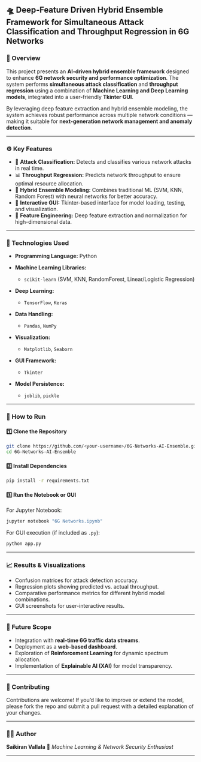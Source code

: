 ## 🛸️ Deep‐Feature Driven Hybrid Ensemble Framework for Simultaneous Attack Classification and Throughput Regression in 6G Networks

### 📘 Overview

This project presents an **AI-driven hybrid ensemble framework** designed to enhance **6G network security and performance optimization**.
The system performs **simultaneous attack classification** and **throughput regression** using a combination of **Machine Learning and Deep Learning models**, integrated into a user-friendly **Tkinter GUI**.

By leveraging deep feature extraction and hybrid ensemble modeling, the system achieves robust performance across multiple network conditions — making it suitable for **next-generation network management and anomaly detection**.

---

### ⚙️ Key Features

* 🔐 **Attack Classification:** Detects and classifies various network attacks in real time.
* 📊 **Throughput Regression:** Predicts network throughput to ensure optimal resource allocation.
* 🧩 **Hybrid Ensemble Modeling:** Combines traditional ML (SVM, KNN, Random Forest) with neural networks for better accuracy.
* 🦠 **Interactive GUI:** Tkinter-based interface for model loading, testing, and visualization.
* 🧬 **Feature Engineering:** Deep feature extraction and normalization for high-dimensional data.

---

### 🧪 Technologies Used

* **Programming Language:** Python
* **Machine Learning Libraries:**

  * `scikit-learn` (SVM, KNN, RandomForest, Linear/Logistic Regression)
* **Deep Learning:**

  * `TensorFlow`, `Keras`
* **Data Handling:**

  * `Pandas`, `NumPy`
* **Visualization:**

  * `Matplotlib`, `Seaborn`
* **GUI Framework:**

  * `Tkinter`
* **Model Persistence:**

  * `joblib`, `pickle`

---

### 🚀 How to Run

#### 1️⃣ Clone the Repository

```bash
git clone https://github.com/<your-username>/6G-Networks-AI-Ensemble.git
cd 6G-Networks-AI-Ensemble
```

#### 2️⃣ Install Dependencies

```bash
pip install -r requirements.txt
```

#### 3️⃣ Run the Notebook or GUI

For Jupyter Notebook:

```bash
jupyter notebook "6G Networks.ipynb"
```

For GUI execution (if included as `.py`):

```bash
python app.py
```

---

### 📈 Results & Visualizations

* Confusion matrices for attack detection accuracy.
* Regression plots showing predicted vs. actual throughput.
* Comparative performance metrics for different hybrid model combinations.
* GUI screenshots for user-interactive results.

---

### 🔮 Future Scope

* Integration with **real-time 6G traffic data streams**.
* Deployment as a **web-based dashboard**.
* Exploration of **Reinforcement Learning** for dynamic spectrum allocation.
* Implementation of **Explainable AI (XAI)** for model transparency.

---

### 🤝 Contributing

Contributions are welcome!
If you’d like to improve or extend the model, please fork the repo and submit a pull request with a detailed explanation of your changes.

---

### 🧑‍💻 Author

**Saikiran Vallala**
📢 *Machine Learning & Network Security Enthusiast*

---

